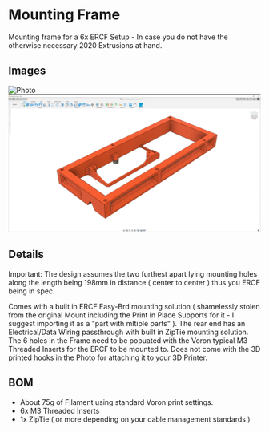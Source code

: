 
# Mounting Frame

Mounting frame for a 6x ERCF Setup - In case you do not have the otherwise necessary 2020 Extrusions at hand.

## Images

<img src="Images/Photo.png" alt="Photo" width="950"/>
<img src="Images/2021-11-23.png" alt="Fusion360" width="950"/>

## Details

Important: The design assumes the two furthest apart lying mounting holes along the length being 198mm in distance ( center to center ) thus you ERCF being in spec.

Comes with a built in ERCF Easy-Brd mounting solution ( shamelessly stolen from the original Mount including the Print in Place Supports for it - I suggest importing it as a "part with mltiple parts" ). The rear end has an Electrical/Data Wiring passthrough with built in ZipTie mounting solution. The 6 holes in the Frame need to be popuated with the Voron typical M3 Threaded Inserts for the ERCF to be mounted to. Does not come with the 3D printed hooks in the Photo for attaching it to your 3D Printer.

## BOM

- About 75g of Filament using standard Voron print settings.
- 6x M3 Threaded Inserts
- 1x ZipTie ( or more depending on your cable management standards )
